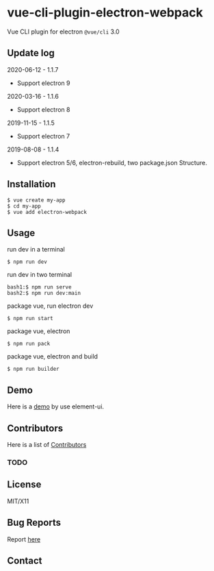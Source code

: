 # vue-cli-plugin-electron-webpack

Vue CLI plugin for electron `@vue/cli` 3.0

## Update log
2020-06-12 - 1.1.7
- Support electron 9

2020-03-16 - 1.1.6
- Support electron 8

2019-11-15 - 1.1.5
- Support electron 7

2019-08-08 - 1.1.4
- Support electron 5/6, electron-rebuild, two package.json Structure.

## Installation

    $ vue create my-app
    $ cd my-app
    $ vue add electron-webpack

## Usage

run dev in a terminal

    $ npm run dev

run dev in two terminal

    bash1:$ npm run serve
    bash2:$ npm run dev:main

package vue, run electron dev

    $ npm run start

package vue, electron

    $ npm run pack

package vue, electron and build

    $ npm run builder

## Demo
Here is a [demo](https://github.com/jummyliu/electron-vue-with-elementui-demo) by use element-ui.

## Contributors
Here is a list of [Contributors](https://github.com/jummyliu/vue-cli-plugin-electron-webpack/graphs/contributors)

### TODO

## License
MIT/X11

## Bug Reports

Report [here](https://github.com/jummyliu/vue-cli-plugin-electron-webpack/issues)

## Contact
